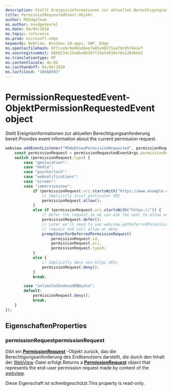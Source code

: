 ```yaml
---
description: Stellt Ereignisinformationen zur aktuellen Berechtigungsanforderung bereit
title: PermissionRequestedEvent-Objekt
author: MSEdgeTeam
ms.author: msedgedevrel
ms.date: 06/04/2018
ms.topic: reference
ms.prod: microsoft-edge
keywords: WebView, Windows 10-apps, UWP, Edge
ms.openlocfilehash: 07fccebc9e061d4ee7a85e48271aaf9c0574e1ef
ms.sourcegitcommit: 6860234c25a8be863b7f29a54838e78e120dbb62
ms.translationtype: MT
ms.contentlocale: de-DE
ms.lasthandoff: 04/09/2020
ms.locfileid: "10568593"
---
```

# <span data-ttu-id="ff5f0-104">PermissionRequestedEvent-Objekt</span><span class="sxs-lookup"><span data-stu-id="ff5f0-104">PermissionRequestedEvent object</span></span>

<span data-ttu-id="ff5f0-105">Stellt Ereignisinformationen zur aktuellen Berechtigungsanforderung bereit.</span><span class="sxs-lookup"><span data-stu-id="ff5f0-105">Provides event information about the current permission request.</span></span>

```js
webview.addEventListener("MSWebViewPermissionRequested", permissionRequestedEventArgs => {
    const permissionRequest = permissionRequestedEventArgs.permissionRequest;
    switch (permissionRequest.type) {
        case "geolocation":
        case "media":
        case "pointerlock":
        case "webnotifications":
        case "screen":
        case "immersiveview":
            if (permissionRequest.uri.startsWith("https://www.example.com/")) {
                // Implicitly trust particular URI
                permissionRequest.allow();
            }
            else if (permissionRequest.uri.startsWith("https://")) {
                // Defer the request so we can ask the user to allow or deny the request
                permissionRequest.defer();
                // Later we'll need to use webview.getDeferredPermissionRequestById for this
                // request and call allow or deny.
                promptUserForDeferredPermissionRequest(
                    permissionRequest.id,
                    permissionRequest.uri,
                    permissionRequest.type);
            }
            else {
                // Implicitly deny non-https URIs
                permissionRequest.deny();
            }
            break;

        case "unlimitedIndexedDBQuota":
        default:
            permissionRequest.deny();
            break;
    }
});
```

## <span data-ttu-id="ff5f0-106">Eigenschaften</span><span class="sxs-lookup"><span data-stu-id="ff5f0-106">Properties</span></span>

### <span data-ttu-id="ff5f0-107">permissionRequest</span><span class="sxs-lookup"><span data-stu-id="ff5f0-107">permissionRequest</span></span>

<span data-ttu-id="ff5f0-108">Gibt ein **[PermissionRequest](permissionrequest.md)** -Objekt zurück, das die Berechtigungsanforderung des Endbenutzers darstellt, die durch den Inhalt der [WebView](../webview.md)-Datei erfolgt.</span><span class="sxs-lookup"><span data-stu-id="ff5f0-108">Returns a **[PermissionRequest](permissionrequest.md)** object that represents the end-user permission request made by content of the [webview](../webview.md).</span></span>

<span data-ttu-id="ff5f0-109">Diese Eigenschaft ist schreibgeschützt.</span><span class="sxs-lookup"><span data-stu-id="ff5f0-109">This property is read-only.</span></span>
